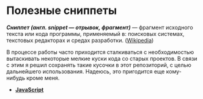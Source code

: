 # Полезные сниппеты

***Сниппет (англ. snippet — отрывок, фрагмент)*** — фрагмент исходного текста или кода программы, применяемый в: поисковых 
системах, текстовых редакторах и средах разработки. ([Wikipedia](https://ru.wikipedia.org/wiki/%D0%A1%D0%BD%D0%B8%D0%BF%D0%BF%D0%B5%D1%82#.D0.A1.D0.BD.D0.B8.D0.BF.D0.BF.D0.B5.D1.82.D1.8B_.D0.B2_.D1.81.D1.80.D0.B5.D0.B4.D0.B0.D1.85_.D1.80.D0.B0.D0.B7.D1.80.D0.B0.D0.B1.D0.BE.D1.82.D0.BA.D0.B8))

В процессе работы часто приходится сталкиваться с необходимостью вытаскивать некоторые мелкие куски кода со старых проектов. В связи с этим я решил сохранять такие кусочки в этот репозиторий, с целью дальнейшего использования. Надеюсь, это пригодится еще кому-нибудь кроме меня.

* **[JavaScript](./javascript/)**
